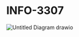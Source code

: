 # INFO-3307


![Untitled Diagram drawio](https://github.com/alyaabalqis/INFO-3307/assets/92364877/5964cdc4-f798-4570-90c9-7fd653b3ac39)
